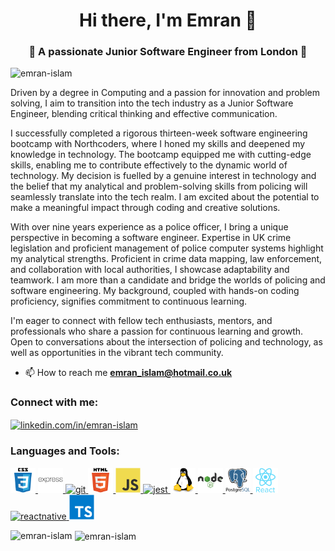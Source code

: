 <h1 align="center">Hi there, I'm Emran 👋</h1>
<h3 align="center"> 🌟 A passionate Junior Software Engineer from London 🌟</h3>
<p align="left"> <img src="https://komarev.com/ghpvc/?username=emran-islam&label=Profile%20views&color=0e75b6&style=flat" alt="emran-islam" /> </p>
<p>Driven by a degree in Computing and a passion for innovation and problem solving, I aim to transition into the tech industry as a Junior Software Engineer, blending critical thinking and effective communication. 

I successfully completed a rigorous thirteen-week software engineering bootcamp with Northcoders, where I honed my skills and deepened my knowledge in technology. The bootcamp equipped me with cutting-edge skills, enabling me to contribute effectively to the dynamic world of technology. My decision is fuelled by a genuine interest in technology and the belief that my analytical and problem-solving skills from policing will seamlessly translate into the tech realm. I am excited about the potential to make a meaningful impact through coding and creative solutions. 

With over nine years experience as a police officer, I bring a unique perspective in becoming a software engineer. Expertise in UK crime legislation and proficient management of police computer systems highlight my analytical strengths. Proficient in crime data mapping, law enforcement, and collaboration with local authorities, I showcase adaptability and teamwork. I am more than a candidate and bridge the worlds of policing and software engineering. My background, coupled with hands-on coding proficiency, signifies commitment to continuous learning.

I'm eager to connect with fellow tech enthusiasts, mentors, and professionals who share a passion for continuous learning and growth. Open to conversations about the intersection of policing and technology, as well as opportunities in the vibrant tech community. </p>

- 📫 How to reach me **emran_islam@hotmail.co.uk**

<h3 align="left">Connect with me:</h3>
<p align="left">
<a href="https://www.linkedin.com/in/emran-islam/" target="blank"><img align="center" src="https://raw.githubusercontent.com/rahuldkjain/github-profile-readme-generator/master/src/images/icons/Social/linked-in-alt.svg" alt="linkedin.com/in/emran-islam" height="30" width="40" /></a>
</p>

<h3 align="left">Languages and Tools:</h3>
<p align="left"> <a href="https://www.w3schools.com/css/" target="_blank" rel="noreferrer"> <img src="https://raw.githubusercontent.com/devicons/devicon/master/icons/css3/css3-original-wordmark.svg" alt="css3" width="40" height="40"/> </a> <a href="https://expressjs.com" target="_blank" rel="noreferrer"> <img src="https://raw.githubusercontent.com/devicons/devicon/master/icons/express/express-original-wordmark.svg" alt="express" width="40" height="40"/> </a> <a href="https://git-scm.com/" target="_blank" rel="noreferrer"> <img src="https://www.vectorlogo.zone/logos/git-scm/git-scm-icon.svg" alt="git" width="40" height="40"/> </a> <a href="https://www.w3.org/html/" target="_blank" rel="noreferrer"> <img src="https://raw.githubusercontent.com/devicons/devicon/master/icons/html5/html5-original-wordmark.svg" alt="html5" width="40" height="40"/> </a> <a href="https://developer.mozilla.org/en-US/docs/Web/JavaScript" target="_blank" rel="noreferrer"> <img src="https://raw.githubusercontent.com/devicons/devicon/master/icons/javascript/javascript-original.svg" alt="javascript" width="40" height="40"/> </a> <a href="https://jestjs.io" target="_blank" rel="noreferrer"> <img src="https://www.vectorlogo.zone/logos/jestjsio/jestjsio-icon.svg" alt="jest" width="40" height="40"/> </a> <a href="https://www.linux.org/" target="_blank" rel="noreferrer"> <img src="https://raw.githubusercontent.com/devicons/devicon/master/icons/linux/linux-original.svg" alt="linux" width="40" height="40"/> </a> <a href="https://nodejs.org" target="_blank" rel="noreferrer"> <img src="https://raw.githubusercontent.com/devicons/devicon/master/icons/nodejs/nodejs-original-wordmark.svg" alt="nodejs" width="40" height="40"/> </a> <a href="https://www.postgresql.org" target="_blank" rel="noreferrer"> <img src="https://raw.githubusercontent.com/devicons/devicon/master/icons/postgresql/postgresql-original-wordmark.svg" alt="postgresql" width="40" height="40"/> </a> <a href="https://reactjs.org/" target="_blank" rel="noreferrer"> <img src="https://raw.githubusercontent.com/devicons/devicon/master/icons/react/react-original-wordmark.svg" alt="react" width="40" height="40"/> </a> <a href="https://reactnative.dev/" target="_blank" rel="noreferrer"> <img src="https://reactnative.dev/img/header_logo.svg" alt="reactnative" width="40" height="40"/> </a> <a href="https://www.typescriptlang.org/" target="_blank" rel="noreferrer"> <img src="https://raw.githubusercontent.com/devicons/devicon/master/icons/typescript/typescript-original.svg" alt="typescript" width="40" height="40"/> </a> </p>

<p><img align="left" src="https://github-readme-stats.vercel.app/api/top-langs?username=emran-islam&show_icons=true&locale=en&layout=compact" alt="emran-islam" /></p>

<p>&nbsp;<img align="center" src="https://github-readme-stats.vercel.app/api?username=emran-islam&show_icons=true&locale=en" alt="emran-islam" /></p>
